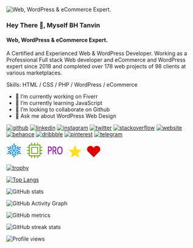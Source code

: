 ![Web, WordPress & eCommerce Expert.](https://mir-s3-cdn-cf.behance.net/3f849378db80841fa76a2d355a7a60fa/4c7c2e11-4100-4b08-b733-28752b0cf1c1_rwc_0x0x2633x410x3200.jpg?h=2e72297efae4ae04d04290d71c29347b)

### Hey There 👋, Myself BH Tanvin
#### Web, WordPress & eCommerce Expert.


A Certified and Experienced Web & WordPress Developer. Working as a Professional Full stack Web developer and eCommerce and WordPress expert since 2018 and completed over 178 web projects of 98 clients at various marketplaces.

Skills: HTML / CSS / PHP / WordPress / eCommerce

- 🔭 I’m currently working on Fiverr 
- 🌱 I’m currently learning JavaScript 
- 👯 I’m looking to collaborate on Github 
- 💬 Ask me about WordPress Web Design 


[<img src='https://cdn.jsdelivr.net/npm/simple-icons@3.0.1/icons/github.svg' alt='github' height='40'>](https://github.com/bhtanvin0)  [<img src='https://cdn.jsdelivr.net/npm/simple-icons@3.0.1/icons/linkedin.svg' alt='linkedin' height='40'>](https://www.linkedin.com/in/bhtanvin/)  [<img src='https://cdn.jsdelivr.net/npm/simple-icons@3.0.1/icons/instagram.svg' alt='instagram' height='40'>](https://www.instagram.com/bh_tanvin/)  [<img src='https://cdn.jsdelivr.net/npm/simple-icons@3.0.1/icons/twitter.svg' alt='twitter' height='40'>](https://twitter.com/bhtanvin)  [<img src='https://cdn.jsdelivr.net/npm/simple-icons@3.0.1/icons/stackoverflow.svg' alt='stackoverflow' height='40'>](https://stackoverflow.com/users/bh-tanvin)  [<img src='https://cdn.jsdelivr.net/npm/simple-icons@3.0.1/icons/icloud.svg' alt='website' height='40'>](bhtanvin.com)  [<img src='https://cdn.jsdelivr.net/npm/simple-icons@3.0.1/icons/behance.svg' alt='behance' height='40'>](bhtanvin)  [<img src='https://cdn.jsdelivr.net/npm/simple-icons@3.0.1/icons/dribbble.svg' alt='dribbble' height='40'>](bhtanvin)  [<img src='https://cdn.jsdelivr.net/npm/simple-icons@3.0.1/icons/pinterest.svg' alt='pinterest' height='40'>](bhtanvin0)  [<img src='https://cdn.jsdelivr.net/npm/simple-icons@3.0.1/icons/telegram.svg' alt='telegram' height='40'>](bhtanvin)  

<a href='https://archiveprogram.github.com/'><img src='https://raw.githubusercontent.com/acervenky/animated-github-badges/master/assets/acbadge.gif' width='40' height='40'></a> <a href='https://docs.github.com/en/developers'><img src='https://raw.githubusercontent.com/acervenky/animated-github-badges/master/assets/devbadge.gif' width='40' height='40'></a> <a href='https://github.com/pricing'><img src='https://raw.githubusercontent.com/acervenky/animated-github-badges/master/assets/pro.gif' width='40' height='40'></a> <a href='https://stars.github.com/'><img src='https://raw.githubusercontent.com/acervenky/animated-github-badges/master/assets/starbadge.gif' width='35' height='35'></a> <a href='https://docs.github.com/en/github/supporting-the-open-source-community-with-github-sponsors'><img src='https://raw.githubusercontent.com/acervenky/animated-github-badges/master/assets/sponsorbadge.gif' width='35' height='35'></a> 

[![trophy](https://github-profile-trophy.vercel.app/?username=bhtanvin0)](https://github.com/ryo-ma/github-profile-trophy)

[![Top Langs](https://github-readme-stats.vercel.app/api/top-langs/?username=bhtanvin0)](https://github.com/anuraghazra/github-readme-stats)

![GitHub stats](https://github-readme-stats.vercel.app/api?username=bhtanvin0&show_icons=true&count_private=true)  

![GitHub Activity Graph](https://activity-graph.herokuapp.com/graph?username=bhtanvin0)  

![GitHub metrics](https://metrics.lecoq.io/bhtanvin0)  

![GitHub streak stats](https://github-readme-streak-stats.herokuapp.com/?user=bhtanvin0)  

![Profile views](https://gpvc.arturio.dev/bhtanvin0)  
